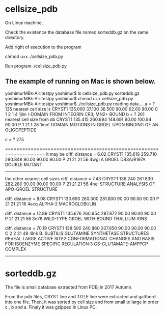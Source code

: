 # cellsize_pdb
On Linux machine,

Check the existence the database file named sorteddb.gz on the same directory.

Add right of execution to the program

chmod u+x ./cellsize_pdb.py 

Run program
./cellsize_pdb.py

The example of running on Mac is shown below.
-----------------------------------
yoshimurMBk-Air:testpy yoshimur$ ls
  cellsize_pdb.py	sorteddb.gz
yoshimurMBk-Air:testpy yoshimur$ chmod u+x cellsize_pdb.py 
yoshimurMBk-Air:testpy yoshimur$ ./cellsize_pdb.py 
reading data....
a = ?  135
nearest cell size is 
CRYST1  135.000   37.100   38.500  90.00  92.60  90.00 C 1 2 1       4          1jlm I-DOMAIN FROM INTEGRIN CR3, MN2+ BOUND
b = ?  261
nearest cell size from db
CRYST1  135.415  260.694  148.691  90.00 100.94  90.00 P 1 21 1     28          1mnf DOMAIN MOTIONS IN GROEL UPON BINDING OF AN OLIGOPEPTIDE

c = ?  275

====================================================================
it may be 
diff. distance =     6.02
CRYST1  135.619  259.710  280.848  90.00  90.00  90.00 P 21 21 21   56          4wgl A GROEL D83A/R197A DOUBLE MUTANT

--------------------------------------------------------------------
the other nearest cell sizes 
diff. distance =     7.43
CRYST1  136.240  261.830  282.280  90.00  90.00  90.00 P 21 21 21   56          4hel STRUCTURE ANALYSIS OF APO-GROEL STRUCTURE

diff. distance =     8.08
CRYST1  130.690  260.300  281.800  90.00  90.00  90.00 P 21 21 21   16          4acq ALPHA-2 MACROGLOBULIN

diff. distance =    12.89
CRYST1  135.676  260.954  287.872  90.00  90.00  90.00 P 21 21 21   56          3e76 WILD-TYPE GROEL WITH BOUND THALLIUM IONS

diff. distance =    70.19
CRYST1  138.500  240.860  207.850  90.00  90.00  90.00 C 2 2 21     48          4lnk B. SUBTILIS GLUTAMINE SYNTHETASE STRUCTURES REVEAL LARGE ACTIVE SITE2 CONFORMATIONAL CHANGES AND BASIS FOR ISOENZYME SPECIFIC REGULATION:3 GS-GLUTAMATE-AMPPCP COMPLEX




---------------------------------------------------------------------------
# sorteddb.gz
The file is small database extracted from PDBj in 2017 Autumn.

From the pdb files, CRYST line and TITLE line were extracted and gattherd into one file.
Then, it was sorted by cell size and from small to large  in order c , b and a.
Finaly it was gzipped in Linux PC.

 